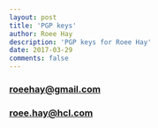 ```yaml
---
layout: post
title: 'PGP keys'
author: Roee Hay
description: 'PGP keys for Roee Hay'
date: 2017-03-29
comments: false
---
```

<style type="text/css">
  .gist {width:500px !important;}
  .gist-file
  .gist-data {max-height: 400px;max-width: 500px;}
</style>

### roeehay@gmail.com ###
<script src="https://gist.github.com/roeeh/42db2bd6c16c6c902ae7e578bf4466ac.js"></script>
### roee.hay@hcl.com ###
<script src="https://gist.github.com/roeeh/e739d1ee8ceb64f7bb49aa5c58096f75.js"></script>

